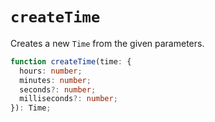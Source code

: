 # `createTime`

Creates a new `Time` from the given parameters.

```ts
function createTime(time: {
  hours: number;
  minutes: number;
  seconds?: number;
  milliseconds?: number;
}): Time;
```
